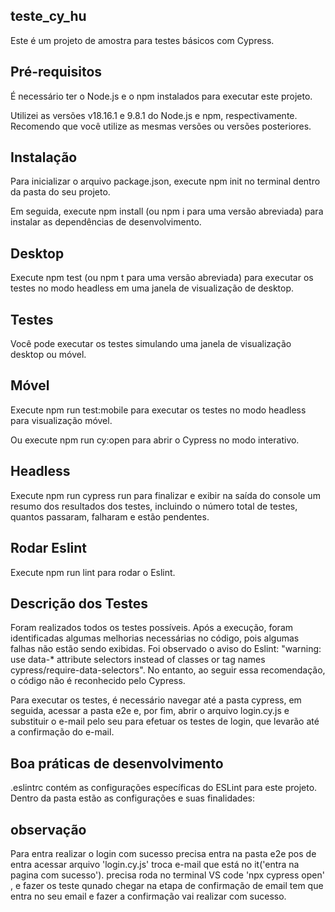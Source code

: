 


## teste_cy_hu
Este é um projeto de amostra para testes básicos com Cypress.

 ## Pré-requisitos
É necessário ter o Node.js e o npm instalados para executar este projeto.

Utilizei as versões v18.16.1 e 9.8.1 do Node.js e npm, respectivamente. Recomendo que você utilize as mesmas versões ou versões posteriores.

## Instalação
Para inicializar o arquivo package.json, execute npm init no terminal dentro da pasta do seu projeto.

Em seguida, execute npm install (ou npm i para uma versão abreviada) para instalar as dependências de desenvolvimento.

## Desktop
Execute npm test (ou npm t para uma versão abreviada) para executar os testes no modo headless em uma janela de visualização de desktop.

## Testes
Você pode executar os testes simulando uma janela de visualização desktop ou móvel.

 ## Móvel
Execute npm run test:mobile para executar os testes no modo headless para visualização móvel.

Ou execute npm run cy:open para abrir o Cypress no modo interativo.

## Headless
Execute npm run cypress run para finalizar e exibir na saída do console um resumo dos resultados dos testes, incluindo o número total de testes, quantos passaram, falharam e estão pendentes.

## Rodar Eslint
Execute npm run lint para rodar o Eslint.

## Descrição dos Testes
Foram realizados todos os testes possíveis. Após a execução, foram identificadas algumas melhorias necessárias no código, pois algumas falhas não estão sendo exibidas. Foi observado o aviso do Eslint: "warning: use data-* attribute selectors instead of classes or tag names cypress/require-data-selectors". No entanto, ao seguir essa recomendação, o código não é reconhecido pelo Cypress.

Para executar os testes, é necessário navegar até a pasta cypress, em seguida, acessar a pasta e2e e, por fim, abrir o arquivo login.cy.js e substituir o e-mail pelo seu para efetuar os testes de login, que levarão até a confirmação do e-mail.

## Boa práticas de desenvolvimento
.eslintrc contém as configurações específicas do ESLint para este projeto. Dentro da pasta estão as configurações e suas finalidades:

## observação
Para entra  realizar o login com sucesso precisa entra na pasta e2e pos de entra acessar arquivo 'login.cy.js' troca e-mail que está no it('entra na pagina com sucesso'). precisa roda no terminal VS code 'npx cypress open' , e fazer os teste qunado chegar na etapa de confirmação de email tem que entra no seu email e fazer a confirmação vai realizar com sucesso.